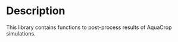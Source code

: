 Description
===========

This library contains functions to post-process results of AquaCrop simulations.